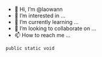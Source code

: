 - 👋 Hi, I’m @laowann
- 👀 I’m interested in ...
- 🌱 I’m currently learning ...
- 💞️ I’m looking to collaborate on ...
- 📫 How to reach me ...

<!---
laowann/laowann is a ✨ special ✨ repository because its `README.md` (this file) appears on your GitHub profile.
You can click the Preview link to take a look at your changes.
--->
    public static void 